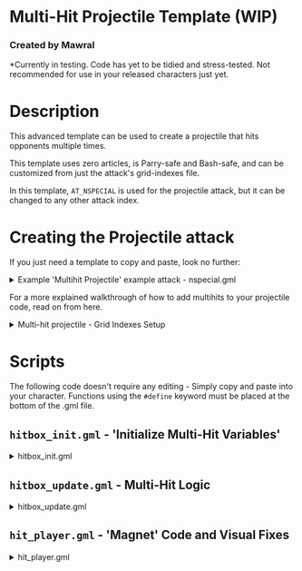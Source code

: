 # Multi-Hit Projectile Template (WIP)
### Created by Mawral
*Currently in testing. Code has yet to be tidied and stress-tested. Not recommended for use in your released characters just yet.
# Description

This advanced template can be used to create a projectile that hits opponents multiple times.

This template uses zero articles, is Parry-safe and Bash-safe, and can be customized from just the attack's grid-indexes file.

In this template, `AT_NSPECIAL` is used for the projectile attack, but it can be changed to any other attack index.


# Creating the Projectile attack

If you just need a template to copy and paste, look no further:

<details>
  <summary>Example 'Multihit Projectile' example attack - nspecial.gml</summary>
 
  ```GML
//attacks/nspecial.gml
//a minimal 'multihit projectile' attack example. It fires a projectile that hits 5 times, then spawns a second projectile for its final hit. 
//You can copy-paste this into your project to quickly test this template.
//attacks/nspecial.gml
//a minimal 'multihit projectile' attack example. 
//You can copy-paste this into your project to quickly test this template.

set_attack_value(AT_NSPECIAL, AG_CATEGORY, 2);
set_attack_value(AT_NSPECIAL, AG_SPRITE, sprite_get("nspecial"));
set_attack_value(AT_NSPECIAL, AG_HURTBOX_SPRITE, sprite_get("nspecial_hurt"));
set_attack_value(AT_NSPECIAL, AG_NUM_WINDOWS, 5);

//startup
set_window_value(AT_NSPECIAL, 1, AG_WINDOW_LENGTH, 18);
set_window_value(AT_NSPECIAL, 1, AG_WINDOW_ANIM_FRAMES, 1);
set_window_value(AT_NSPECIAL, 2, AG_WINDOW_ANIM_FRAME_START, 0);
//shoot projectile.
set_window_value(AT_NSPECIAL, 2, AG_WINDOW_LENGTH, 4); 
set_window_value(AT_NSPECIAL, 2, AG_WINDOW_ANIM_FRAMES, 1);
set_window_value(AT_NSPECIAL, 2, AG_WINDOW_ANIM_FRAME_START, 1);
//recovery
set_window_value(AT_NSPECIAL, 3, AG_WINDOW_LENGTH, 20);
set_window_value(AT_NSPECIAL, 3, AG_WINDOW_ANIM_FRAMES, 1);
set_window_value(AT_NSPECIAL, 3, AG_WINDOW_ANIM_FRAME_START, 2);

set_num_hitboxes(AT_NSPECIAL, 2);

//define some custom hitbox grid indexes for multihit attacks.
#macro HG_ENABLE_MULTIHIT_PROJECTILE 71
#macro HG_MULTIHIT_COUNT 72
#macro HG_MULTIHIT_DELAY 73
#macro HG_MULTIHIT_MAGNET_STRENGTH 74
#macro HG_MULTIHIT_FINAL_HITBOX_NUM 75
#macro HG_MULTIHIT_FINAL_HITBOX_EFFECT 76
#macro HG_MULTIHIT_PERSISTENT 77
#macro HG_MULTIHIT_CAP_SPEED_ON_HIT 78

//------------------------------
//hitbox 1: multi-hit projectile
//------------------------------
set_hitbox_value(AT_NSPECIAL, 1, HG_HITBOX_TYPE, 2);
set_hitbox_value(AT_NSPECIAL, 1, HG_WINDOW, 2);
set_hitbox_value(AT_NSPECIAL, 1, HG_LIFETIME, 60);
set_hitbox_value(AT_NSPECIAL, 1, HG_HITBOX_X, 0);
set_hitbox_value(AT_NSPECIAL, 1, HG_HITBOX_Y, -20);
set_hitbox_value(AT_NSPECIAL, 1, HG_WIDTH, 48);
set_hitbox_value(AT_NSPECIAL, 1, HG_HEIGHT, 32);
set_hitbox_value(AT_NSPECIAL, 1, HG_PRIORITY, 5);

set_hitbox_value(AT_NSPECIAL, 1, HG_DAMAGE, 1);
set_hitbox_value(AT_NSPECIAL, 1, HG_BASE_HITPAUSE, 3);
set_hitbox_value(AT_NSPECIAL, 1, HG_EXTRA_HITPAUSE, 0); 
set_hitbox_value(AT_NSPECIAL, 1, HG_BASE_KNOCKBACK, 4);
set_hitbox_value(AT_NSPECIAL, 1, HG_KNOCKBACK_SCALING, 0);
set_hitbox_value(AT_NSPECIAL, 1, HG_ANGLE, 45);
//angle flipper 9 hits the opponent towards the center of the projectile.
//flipper 7, or no flipper, might work better for some projectiles.
set_hitbox_value(AT_NSPECIAL, 1, HG_ANGLE_FLIPPER, 9); 

set_hitbox_value(AT_NSPECIAL, 1, HG_HIT_SFX, asset_get("sfx_blow_weak2"));
set_hitbox_value(AT_NSPECIAL, 1, HG_PROJECTILE_SPRITE, sprite_get("nspecial_proj"));
set_hitbox_value(AT_NSPECIAL, 1, HG_PROJECTILE_MASK, -1); 
set_hitbox_value(AT_NSPECIAL, 1, HG_PROJECTILE_ANIM_SPEED, 0.25); 
set_hitbox_value(AT_NSPECIAL, 1, HG_PROJECTILE_HSPEED, 6); 
set_hitbox_value(AT_NSPECIAL, 1, HG_PROJECTILE_VSPEED, 0); 

//*important* - the multihit won't work if the projectile is destroyed on player contact.
set_hitbox_value(AT_NSPECIAL, 1, HG_PROJECTILE_ENEMY_BEHAVIOR, 1); 
//you may or may not want the opponent to be able to tech out of the middle of the multihit.
set_hitbox_value(AT_NSPECIAL, 1, HG_TECHABLE, 1); 
//sometimes you may want it to force-flinch too. mix and match as needed.
set_hitbox_value(AT_NSPECIAL, 1, HG_FORCE_FLINCH, 1); 
//reduced SDI lessens the chance of opponents escaping the multihit projectile.
set_hitbox_value(AT_NSPECIAL, 1, HG_SDI_MULTIPLIER, 0.5);
//most projectiles have less hitstun than normal. Also a good idea for multihits.
set_hitbox_value(AT_NSPECIAL, 1, HG_HITSTUN_MULTIPLIER, 0.75); 

//custom grid indexes for multi-hits.
set_hitbox_value(AT_NSPECIAL, 1, HG_ENABLE_MULTIHIT_PROJECTILE, 1); //enable multihits for this projectile.    
set_hitbox_value(AT_NSPECIAL, 1, HG_MULTIHIT_COUNT, 5);             //number of hits.
set_hitbox_value(AT_NSPECIAL, 1, HG_MULTIHIT_DELAY, 3);             //delay time between hits (not including hitpause).
set_hitbox_value(AT_NSPECIAL, 1, HG_MULTIHIT_MAGNET_STRENGTH, 0.25);//amount that the projectile 'pulls' opponents (range 0-1).

set_hitbox_value(AT_NSPECIAL, 1, HG_MULTIHIT_FINAL_HITBOX_NUM, 2);      //spawn 'final' hitbox #2, after the maximum number of hits.
set_hitbox_value(AT_NSPECIAL, 1, HG_MULTIHIT_FINAL_HITBOX_EFFECT, HFX_GEN_BIG); //spawn a big vfx after the max number of hits.


//----------------------------------------
//hitbox 2: 'final hit' projectile hitbox
//----------------------------------------
//this is an optional projectile, that spawns after the multihit projectile deals its maximum number of hits.
set_hitbox_value(AT_NSPECIAL, 2, HG_HITBOX_TYPE, 2);
set_hitbox_value(AT_NSPECIAL, 2, HG_WINDOW, 99); //this hitbox will never spawn naturally; it will only spawn at the end of the multi-hit projectile. 
set_hitbox_value(AT_NSPECIAL, 2, HG_WINDOW_CREATION_FRAME, 0);
set_hitbox_value(AT_NSPECIAL, 2, HG_LIFETIME, 2);
set_hitbox_value(AT_NSPECIAL, 2, HG_HITBOX_X, 0);
set_hitbox_value(AT_NSPECIAL, 2, HG_HITBOX_Y, -30);
set_hitbox_value(AT_NSPECIAL, 2, HG_WIDTH, 64);
set_hitbox_value(AT_NSPECIAL, 2, HG_HEIGHT, 64);
set_hitbox_value(AT_NSPECIAL, 2, HG_SHAPE, 0);
set_hitbox_value(AT_NSPECIAL, 2, HG_PRIORITY, 8); 

set_hitbox_value(AT_NSPECIAL, 2, HG_DAMAGE, 5);
set_hitbox_value(AT_NSPECIAL, 2, HG_BASE_HITPAUSE, 9);
set_hitbox_value(AT_NSPECIAL, 2, HG_HITPAUSE_SCALING, 0.5);
set_hitbox_value(AT_NSPECIAL, 2, HG_BASE_KNOCKBACK, 8); 
set_hitbox_value(AT_NSPECIAL, 2, HG_KNOCKBACK_SCALING, 0.75); 
set_hitbox_value(AT_NSPECIAL, 2, HG_ANGLE, 50);

set_hitbox_value(AT_NSPECIAL, 2, HG_HIT_SFX, asset_get("sfx_blow_medium2"));
set_hitbox_value(AT_NSPECIAL, 2, HG_VISUAL_EFFECT, 0);
set_hitbox_value(AT_NSPECIAL, 2, HG_HIT_LOCKOUT, 1);

set_hitbox_value(AT_NSPECIAL, 2, HG_PROJECTILE_SPRITE, asset_get("empty_sprite"));
set_hitbox_value(AT_NSPECIAL, 2, HG_PROJECTILE_ANIM_SPEED, 1); 
set_hitbox_value(AT_NSPECIAL, 2, HG_PROJECTILE_MASK, -1);

set_hitbox_value(AT_NSPECIAL, 2, HG_PROJECTILE_IS_TRANSCENDENT, 1); //you usually want the final hitbox to go through other hitboxes.
set_hitbox_value(AT_NSPECIAL, 2, HG_HITSTUN_MULTIPLIER, 0.75); 
  ```
</details>

For a more explained walkthrough of how to add multihits to your projectile code, read on from here.

<details>
  <summary>Multi-hit projectile - Grid Indexes Setup</summary>

## Set up a normal Projectile attack

Set up an attack like normal, with a single projectile hitbox. The only requirements for this hitbox are that `HG_PROJECTILE_ENEMY_BEHAVIOR` is set to `1` (so that the projectile does not disappear when hitting a player once). It is also recommended to give the attack a lower `HG_SDI_MULTIPLIER` and `HG_HITSTUN_MULTIPLIER`, and set `HG_TECHABLE` to `1` (untechable) if the multi-hit should be inescapable.

## Define 'custom' Grid Indexes
This template uses 'custom-made' Grid Indexes for easy editing. Add the following indexes to your attack script.

 ```GML
//attacks/nspecial.gml
#macro HG_ENABLE_MULTIHIT_PROJECTILE 71
#macro HG_MULTIHIT_COUNT 72
#macro HG_MULTIHIT_DELAY 73
#macro HG_MULTIHIT_MAGNET_STRENGTH 74
#macro HG_MULTIHIT_FINAL_HITBOX_NUM 75
#macro HG_MULTIHIT_FINAL_HITBOX_EFFECT 76
#macro HG_MULTIHIT_PERSISTENT 77
#macro HG_MULTIHIT_CAP_SPEED_ON_HIT 78
```
The values in these Grid Indexes will be accessed in `hitbox_init.gml` and `hitbox_update.gml` to make the multi-hit function.

## Add The Necessary Grid Indexes to your Projectile
This template requires two custom grid indexes to be set. Add these to your hitbox.
`HG_ENABLE_MULTIHIT_PROJECTILE` enables the projectile to use this template's multihits. Simply set it to `1`.
`HG_MULTIHIT_COUNT` defines the number of times the projectile will hit. If set to zero, the projectile will hit repeatedly until its Lifetime ends.
`HG_MULTIHIT_DELAY` defines the amount of time (in frames) between each hit. This number is *in addition* to the amount of Hitpause the projectile has. I recommend setting both `HG_HITPAUSE` and `HG_MULTIHIT_DELAY` to a small value.

```GML
//attacks/nspecial.gml
//for example
set_hitbox_value(AT_NSPECIAL, 1, HG_ENABLE_MULTIHIT_PROJECTILE, 1); 
set_hitbox_value(AT_NSPECIAL, 1, HG_MULTIHIT_COUNT, 5); 
set_hitbox_value(AT_NSPECIAL, 1, HG_MULTIHIT_DELAY, 3); 
```

## Optional: Add a Second, 'Final' Projectile Hitbox
If desired, this template supports having a second hitbox spawn after the multi-hit projectile hits a maximum number of times. You can use this to make a projectile that has a series of weak, repeating hits, leading into a much stronger projectile hit at the end.

Create a second projectile hitbox for your attack in the normal way. Set its `HG_WINDOW` to a large number so that it won't spawn naturally. Then, have your first hitbox refer to it using the custom grid index `HG_MULTIHIT_FINAL_HITBOX_NUM`.
You can also have a Visual Effect spawn at the same time as the 'final' hitbox. Specify it using `HG_MULTIHIT_FINAL_HITBOX_EFFECT` if desired.
```GML
//attacks/nspecial.gml
//for example
set_hitbox_value(AT_NSPECIAL, 1, HG_MULTIHIT_FINAL_HITBOX_NUM, 2); //this tells hitbox #1 to spawn hitbox #2 at the end.
set_hitbox_value(AT_NSPECIAL, 1, HG_MULTIHIT_FINAL_HITBOX_EFFECT, HFX_GEN_BIG); 
```
## Optional: Use the remaining Grid Indexes
For the sake of being a versatile template, there are three more Grid Indexes that you may wish to use.

`HG_MULTIHIT_MAGNET_STRENGTH` defines how much the opponent should 'stick' to the projectile. The value ranges between 0 and 1. Increase this value if the projectile's hits don't connect well into each other. Decrease it if the attack looks choppy and unnatural.
`HG_MULTIHIT_PERSISTENT`, if set to `true`, will prevent the projectile from disappearing if the opponent escapes some hits of the attack. This is useful for 'crowd control' style projectiles that linger on-screen for a long period of time.
Finally, `HG_MULTIHIT_CAP_SPEED_ON_HIT` will cap the projectile's speed to a given value when it hits a target. This can be used to further help the multi-hits connect together, especially in cases where it would be sped up by Ori's Down-Special or other effects.
```GML
//attacks/nspecial.gml
//for example
set_hitbox_value(AT_NSPECIAL, 1, HG_MULTIHIT_MAGNET_STRENGTH, 0.25);
```

</details>



# Scripts
The following code doesn't require any editing - Simply copy and paste into your character.
Functions using the `#define` keyword must be placed at the bottom of the .gml file.

## `hitbox_init.gml` - 'Initialize Multi-Hit Variables'
<details>
  <summary>hitbox_init.gml</summary>
	
```GML
//hitbox_init.gml
//define custom hitbox grid indexes for multihit attacks. 
#macro HG_ENABLE_MULTIHIT_PROJECTILE 71
#macro HG_MULTIHIT_COUNT 72
#macro HG_MULTIHIT_DELAY 73
#macro HG_MULTIHIT_MAGNET_STRENGTH 74
#macro HG_MULTIHIT_FINAL_HITBOX_NUM 75
#macro HG_MULTIHIT_FINAL_HITBOX_EFFECT 76
#macro HG_MULTIHIT_PERSISTENT 77
#macro HG_MULTIHIT_CAP_SPEED_ON_HIT 78

//run the multihit_init function for projectiles with multihit enabled.
var check_multihit;
with (player_id) check_multihit = get_hitbox_value(other.attack, other.hbox_num, HG_ENABLE_MULTIHIT_PROJECTILE);
if (check_multihit) multihit_init();

//---

#define multihit_init
//multi-hit projectile script by Mawral

//load into variables.
var atk = attack;
var num = hbox_num;
with (player_id) {
    
    other.maximum_number_of_hits    = get_hitbox_value(atk, num, HG_MULTIHIT_COUNT); 
    other.time_between_hits         = get_hitbox_value(atk, num, HG_MULTIHIT_DELAY); 
    other.final_hit_vfx             = get_hitbox_value(atk, num, HG_MULTIHIT_FINAL_HITBOX_EFFECT);
    other.proj_magnet_strength      = get_hitbox_value(atk, num, HG_MULTIHIT_MAGNET_STRENGTH);  
    other.proj_persist              = get_hitbox_value(atk, num, HG_MULTIHIT_PERSISTENT);
    other.proj_speed_cap            = get_hitbox_value(atk, num, HG_MULTIHIT_CAP_SPEED_ON_HIT);
    
    var num2                        = get_hitbox_value(atk, num, HG_MULTIHIT_FINAL_HITBOX_NUM);
    other.final_hit_hbox_num = num2;        
    
    //find the position to spawn the final hitbox.
    if (num2 > 0) {
        other.final_hit_x = get_hitbox_value(atk, num2, HG_HITBOX_X);
        other.final_hit_y = get_hitbox_value(atk, num2, HG_HITBOX_Y);
    }
}

//establish multihit variables.
proj_is_a_multihit_projectile = true;
hit_counter = 0;
reset_can_hit_timer = 0;
hitpause_inflicted = 0;
proj_old_hitpause = hitpause;

//establish hitstop and hitpause variables.
proj_hitstop = 0;
proj_hitpause = 0;
proj_old_hsp = 0;
proj_old_vsp = 0;
proj_old_img_spd = 0;

//record the 'player' variable. if it changes, this indicates that the projectile has been parried.
proj_old_player = player;
   
//save a clone of the 'can_hit' array. the update script uses this to detect when a hit has been registered, and resets it to enable the projectile to hit again. 
initial_can_hit = array_clone(can_hit); 
return;
```
	
</details>


## `hitbox_update.gml` - Multi-Hit Logic

<details>
  <summary> hitbox_update.gml </summary>
	
```GML
//hitbox_update.gml
//define custom hitbox grid indexes for multihit attacks. 
#macro HG_ENABLE_MULTIHIT_PROJECTILE 71
#macro HG_MULTIHIT_COUNT 72
#macro HG_MULTIHIT_DELAY 73
#macro HG_MULTIHIT_MAGNET_STRENGTH 74
#macro HG_MULTIHIT_FINAL_HITBOX_NUM 75
#macro HG_MULTIHIT_FINAL_HITBOX_EFFECT 76
#macro HG_MULTIHIT_PERSISTENT 77
#macro HG_MULTIHIT_CAP_SPEED_ON_HIT 78

//run the multihit_init function for projectiles with multihit enabled.
var check_multihit;
with (player_id) check_multihit = get_hitbox_value(other.attack, other.hbox_num, HG_ENABLE_MULTIHIT_PROJECTILE);
if (check_multihit) multihit_init();

//---

#define multihit_init
//multi-hit projectile script by Mawral

//load into variables.
var atk = attack;
var num = hbox_num;
with (player_id) {
    
    other.maximum_number_of_hits    = get_hitbox_value(atk, num, HG_MULTIHIT_COUNT); 
    other.time_between_hits         = get_hitbox_value(atk, num, HG_MULTIHIT_DELAY); 
    other.final_hit_vfx             = get_hitbox_value(atk, num, HG_MULTIHIT_FINAL_HITBOX_EFFECT);
    other.proj_magnet_strength      = get_hitbox_value(atk, num, HG_MULTIHIT_MAGNET_STRENGTH);  
    other.proj_persist              = get_hitbox_value(atk, num, HG_MULTIHIT_PERSISTENT);
    other.proj_speed_cap            = get_hitbox_value(atk, num, HG_MULTIHIT_CAP_SPEED_ON_HIT);
    
    var num2                        = get_hitbox_value(atk, num, HG_MULTIHIT_FINAL_HITBOX_NUM);
    other.final_hit_hbox_num = num2;        
    
    //find the position to spawn the final hitbox.
    if (num2 > 0) {
        other.final_hit_x = get_hitbox_value(atk, num2, HG_HITBOX_X);
        other.final_hit_y = get_hitbox_value(atk, num2, HG_HITBOX_Y);
    }
}

//establish multihit variables.
proj_is_a_multihit_projectile = true;
hit_counter = 0;
reset_can_hit_timer = 0;
hitpause_inflicted = 0;
proj_old_hitpause = hitpause;

//establish hitstop and hitpause variables.
proj_hitstop = 0;
proj_hitpause = 0;
proj_old_hsp = 0;
proj_old_vsp = 0;
proj_old_img_spd = 0;

//record the 'player' variable. if it changes, this indicates that the projectile has been parried.
proj_old_player = player;
   
//save a clone of the 'can_hit' array. the update script uses this to detect when a hit has been registered, and resets it to enable the projectile to hit again. 
initial_can_hit = array_clone(can_hit); 
return;
```

</details>

## `hit_player.gml` - 'Magnet' Code and Visual Fixes

<details>
  <summary> hit_player.gml </summary>
	
```GML
if (my_hitboxID.attack == AT_NSPECIAL && my_hitboxID.hbox_num == 1) multihit_hit_player();


#define multihit_hit_player

//ignore kragg shards.
if (my_hitboxID.hit_priority == 1) return;
//ignore if the opponent is not stunned.
if (hit_player_obj.state_cat != SC_HITSTUN) return;

//magnet the opponent into the multihit projectile.
var x_dest = (my_hitboxID.x + 0.5 * my_hitboxID.hsp);
hit_player_obj.x = round( lerp(hit_player_obj.x, x_dest, my_hitboxID.proj_magnet_strength) );

//magnet along the y axis too if the opponent is not flinching.
var land_state = hit_player_obj.state == PS_HITSTUN_LAND;
if (!land_state) {
    var y_dest = my_hitboxID.y + round(0.5 * (my_hitboxID.vsp + hit_player_obj.char_height));
    hit_player_obj.y = round( lerp(hit_player_obj.y, y_dest, my_hitboxID.proj_magnet_strength) );
    
    //if the hitbox has an angle flipper, prevent the opponent from rapidly flipping direction.
    if hit_player_obj.hurt_img > 1 return;
}

if (my_hitboxID.hit_flipper == 9 || (my_hitboxID.hit_flipper == 7 && my_hitboxID.kb_angle ^ 180 != 90)) {
    hit_player_obj.spr_dir = -my_hitboxID.spr_dir;
}
return;
```
</details>
